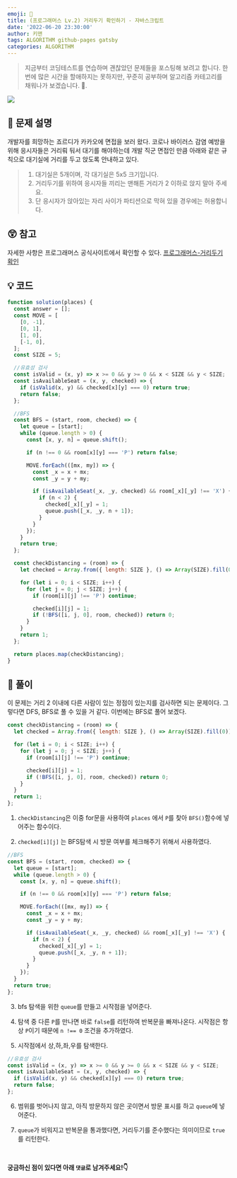 ```yaml
---
emoji: 📝
title: (프로그래머스 Lv.2) 거리두기 확인하기 - 자바스크립트
date: '2022-06-20 23:30:00'
author: 키맨
tags: ALGORITHM github-pages gatsby
categories: ALGORITHM
---
```


> 지금부터 코딩테스트를 연습하며 괜찮았던 문제들을 포스팅해 보려고 합니다. 한 번에 많은 시간을 할애하지는 못하지만, 꾸준히 공부하며 알고리즘 카테고리를 채워나가 보겠습니다. 🥰.

<img src = "https://blog.kakaocdn.net/dn/tTyNR/btri4448gmJ/WDioiw2PNFmZjqjaLU58Vk/img.png" >

## 🤔 문제 설명

개발자를 희망하는 죠르디가 카카오에 면접을 보러 왔다.
코로나 바이러스 감염 예방을 위해 응시자들은 거리뤄 둬서 대기를 해야하는데 개발 직군 면접인 만큼 아래와 같은 규칙으로 대기실에 거리를 두고 앉도록 안내하고 있다.

> 1. 대기실은 5개이며, 각 대기실은 5x5 크기입니다.
> 2. 거리두기를 위하여 응시자들 끼리는 맨해튼 거리가 2 이하로 앉지 말아 주세요.
> 3. 단 응시자가 앉아있는 자리 사이가 파티션으로 막혀 있을 경우에는 허용합니다.

## 😲 참고

자세한 사항은 프로그래머스 공식사이트에서 확인할 수 있다.
[프로그래머스-거리두기 확인](https://programmers.co.kr/learn/courses/30/lessons/81302?language=javascript)

## 💡 코드

```javascript
function solution(places) {
  const answer = [];
  const MOVE = [
    [0, -1],
    [0, 1],
    [1, 0],
    [-1, 0],
  ];
  const SIZE = 5;

  //유효성 검사
  const isValid = (x, y) => x >= 0 && y >= 0 && x < SIZE && y < SIZE;
  const isAvailableSeat = (x, y, checked) => {
    if (isValid(x, y) && checked[x][y] === 0) return true;
    return false;
  };

  //BFS
  const BFS = (start, room, checked) => {
    let queue = [start];
    while (queue.length > 0) {
      const [x, y, n] = queue.shift();

      if (n !== 0 && room[x][y] === 'P') return false;

      MOVE.forEach(([mx, my]) => {
        const _x = x + mx;
        const _y = y + my;

        if (isAvailableSeat(_x, _y, checked) && room[_x][_y] !== 'X') {
          if (n < 2) {
            checked[_x][_y] = 1;
            queue.push([_x, _y, n + 1]);
          }
        }
      });
    }
    return true;
  };

  const checkDistancing = (room) => {
    let checked = Array.from({ length: SIZE }, () => Array(SIZE).fill(0));

    for (let i = 0; i < SIZE; i++) {
      for (let j = 0; j < SIZE; j++) {
        if (room[i][j] !== 'P') continue;

        checked[i][j] = 1;
        if (!BFS([i, j, 0], room, checked)) return 0;
      }
    }
    return 1;
  };

  return places.map(checkDistancing);
}
```

## 📝 풀이

이 문제는 거리 2 이내에 다른 사람이 있는 정점이 있는지를 검사하면 되는 문제이다. 그렇다면 DFS, BFS로 풀 수 있을 거 같다. 이번에는 BFS로 풀어 보겠다.

```javascript
const checkDistancing = (room) => {
  let checked = Array.from({ length: SIZE }, () => Array(SIZE).fill(0));

  for (let i = 0; i < SIZE; i++) {
    for (let j = 0; j < SIZE; j++) {
      if (room[i][j] !== 'P') continue;

      checked[i][j] = 1;
      if (!BFS([i, j, 0], room, checked)) return 0;
    }
  }
  return 1;
};
```

1. `checkDistancing`은 이중 for문을 사용하여 `places` 에서 `P`를 찾아 `BFS()`함수에 넣어주는 함수이다.

2. `checked[i][j]` 는 BFS탐색 시 방문 여부를 체크해주기 위해서 사용하였다.

```javascript
//BFS
const BFS = (start, room, checked) => {
  let queue = [start];
  while (queue.length > 0) {
    const [x, y, n] = queue.shift();

    if (n !== 0 && room[x][y] === 'P') return false;

    MOVE.forEach(([mx, my]) => {
      const _x = x + mx;
      const _y = y + my;

      if (isAvailableSeat(_x, _y, checked) && room[_x][_y] !== 'X') {
        if (n < 2) {
          checked[_x][_y] = 1;
          queue.push([_x, _y, n + 1]);
        }
      }
    });
  }
  return true;
};
```

3. bfs 탐색을 위한 `queue`를 만들고 시작점을 넣어준다.

4. 탐색 중 다른 `P`를 만나면 바로 `false`를 리턴하여 반복문을 빠져나온다. 시작점은 항상 `P`이기 때문에 `n !== 0` 조건을 추가하였다.

5. 시작점에서 상,하,좌,우를 탐색한다.

```javascript
//유효성 검사
const isValid = (x, y) => x >= 0 && y >= 0 && x < SIZE && y < SIZE;
const isAvailableSeat = (x, y, checked) => {
  if (isValid(x, y) && checked[x][y] === 0) return true;
  return false;
};
```

6. 범위를 벗어나지 않고, 아직 방문하지 않은 곳이면서 방문 표시를 하고 `queue`에 넣어준다.

7. `queue`가 비워지고 반복문을 통과했다면, 거리두기를 준수했다는 의미이므로 `true`를 리턴한다.

<br/>

**궁금하신 점이 있다면 아래 `댓글`로 남겨주세요!👇**

```toc

```

